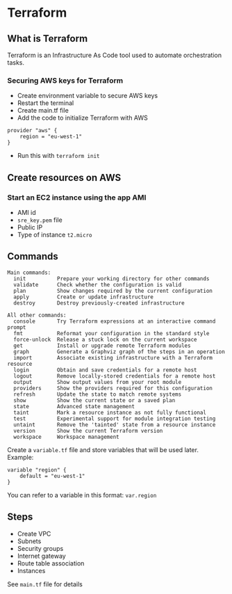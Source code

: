 # Terraform

## What is Terraform
Terraform is an Infrastructure As Code tool used to automate orchestration tasks.

### Securing AWS keys for Terraform
- Create environment variable to secure AWS keys
- Restart the terminal
- Create main.tf file
- Add the code to initialize Terraform with AWS
```
provider "aws" {
    region = "eu-west-1"
}
```
- Run this with `terraform init`
## Create resources on AWS
### Start an EC2 instance using the app AMI
- AMI id
- `sre_key.pem` file
- Public IP
- Type of instance `t2.micro`
## Commands
```
Main commands:
  init          Prepare your working directory for other commands
  validate      Check whether the configuration is valid
  plan          Show changes required by the current configuration
  apply         Create or update infrastructure
  destroy       Destroy previously-created infrastructure

All other commands:
  console       Try Terraform expressions at an interactive command prompt 
  fmt           Reformat your configuration in the standard style
  force-unlock  Release a stuck lock on the current workspace
  get           Install or upgrade remote Terraform modules
  graph         Generate a Graphviz graph of the steps in an operation
  import        Associate existing infrastructure with a Terraform resource
  login         Obtain and save credentials for a remote host
  logout        Remove locally-stored credentials for a remote host
  output        Show output values from your root module
  providers     Show the providers required for this configuration
  refresh       Update the state to match remote systems
  show          Show the current state or a saved plan
  state         Advanced state management
  taint         Mark a resource instance as not fully functional
  test          Experimental support for module integration testing
  untaint       Remove the 'tainted' state from a resource instance
  version       Show the current Terraform version
  workspace     Workspace management
```

Create a `variable.tf` file and store variables that will be used later. Example:
```
variable "region" {
    default = "eu-west-1"
}
```
You can refer to a variable in this format: `var.region`

## Steps 
- Create VPC 
- Subnets
- Security groups
- Internet gateway
- Route table association
- Instances

See `main.tf` file for details

